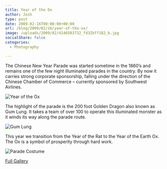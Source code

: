 ```yaml
---
title: Year of the Ox
author: Josh
type: post
date: 2009-02-16T00:00:00+00:00
url: /blog/2009/02/16/year-of-the-ox/
image: /uploads/2009/02/4146503732_fd32bff182_b.jpg
socialShare: false
categories:
  - Photography

---
```


The Chinese New Year Parade was started sometime in the 1860’s and remains one of the few night illuminated parades in the country. By now it carries strong corporate sponsorship, falling under the direction of the Chinese Chamber of Commerce &#8211; currently sponsored by Southwest Airlines.

![Year of the Ox](/images/year-of-the-ox/4146529250_cc28c47741.jpg)

The highlight of the parade is the 200 foot Golden Dragon also known as Gum Lung. It takes a team of over 100 to operate this illuminated monster as it winds its way along the parade route.

![Gum Lung](/images/year-of-the-ox/4145748421_6e5cbc5154.jpg)

This year we transition from the Year of the Rat to the Year of the Earth Ox. The Ox is a symbol of prosperity through hard work.

![Parade Costume](/images/year-of-the-ox/4145763969_39dc8fc841.jpg)


[Full Gallery](/gallery/year-of-the-ox/)
